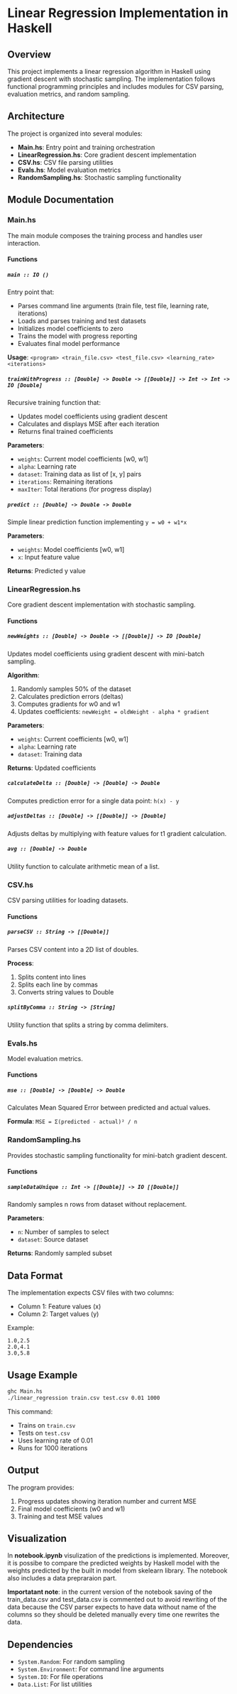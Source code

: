 # Linear Regression Implementation in Haskell

## Overview

This project implements a linear regression algorithm in Haskell using gradient descent with stochastic sampling. The implementation follows functional programming principles and includes modules for CSV parsing, evaluation metrics, and random sampling.

## Architecture

The project is organized into several modules:

- **Main.hs**: Entry point and training orchestration
- **LinearRegression.hs**: Core gradient descent implementation
- **CSV.hs**: CSV file parsing utilities
- **Evals.hs**: Model evaluation metrics
- **RandomSampling.hs**: Stochastic sampling functionality

## Module Documentation

### Main.hs

The main module composes the training process and handles user interaction.

#### Functions

##### `main :: IO ()`
Entry point that:
- Parses command line arguments (train file, test file, learning rate, iterations)
- Loads and parses training and test datasets
- Initializes model coefficients to zero
- Trains the model with progress reporting
- Evaluates final model performance

**Usage**: `<program> <train_file.csv> <test_file.csv> <learning_rate> <iterations>`

##### `trainWithProgress :: [Double] -> Double -> [[Double]] -> Int -> Int -> IO [Double]`
Recursive training function that:
- Updates model coefficients using gradient descent
- Calculates and displays MSE after each iteration
- Returns final trained coefficients

**Parameters**:
- `weights`: Current model coefficients [w0, w1]
- `alpha`: Learning rate
- `dataset`: Training data as list of [x, y] pairs
- `iterations`: Remaining iterations
- `maxIter`: Total iterations (for progress display)

##### `predict :: [Double] -> Double -> Double`
Simple linear prediction function implementing `y = w0 + w1*x`

**Parameters**:
- `weights`: Model coefficients [w0, w1]
- `x`: Input feature value

**Returns**: Predicted y value

### LinearRegression.hs

Core gradient descent implementation with stochastic sampling.

#### Functions

##### `newWeights :: [Double] -> Double -> [[Double]] -> IO [Double]`
Updates model coefficients using gradient descent with mini-batch sampling.

**Algorithm**:
1. Randomly samples 50% of the dataset
2. Calculates prediction errors (deltas)
3. Computes gradients for w0 and w1
4. Updates coefficients: `newWeight = oldWeight - alpha * gradient`

**Parameters**:
- `weights`: Current coefficients [w0, w1]
- `alpha`: Learning rate
- `dataset`: Training data

**Returns**: Updated coefficients

##### `calculateDelta :: [Double] -> [Double] -> Double`
Computes prediction error for a single data point: `h(x) - y`

##### `adjustDeltas :: [Double] -> [[Double]] -> [Double]`
Adjusts deltas by multiplying with feature values for t1 gradient calculation.

##### `avg :: [Double] -> Double`
Utility function to calculate arithmetic mean of a list.

### CSV.hs

CSV parsing utilities for loading datasets.

#### Functions

##### `parseCSV :: String -> [[Double]]`
Parses CSV content into a 2D list of doubles.

**Process**:
1. Splits content into lines
2. Splits each line by commas
3. Converts string values to Double

##### `splitByComma :: String -> [String]`
Utility function that splits a string by comma delimiters.

### Evals.hs

Model evaluation metrics.

#### Functions

##### `mse :: [Double] -> [Double] -> Double`
Calculates Mean Squared Error between predicted and actual values.

**Formula**: `MSE = Σ(predicted - actual)² / n`

### RandomSampling.hs

Provides stochastic sampling functionality for mini-batch gradient descent.

#### Functions

##### `sampleDataUnique :: Int -> [[Double]] -> IO [[Double]]`
Randomly samples n rows from dataset without replacement.

**Parameters**:
- `n`: Number of samples to select
- `dataset`: Source dataset

**Returns**: Randomly sampled subset



## Data Format

The implementation expects CSV files with two columns:
- Column 1: Feature values (x)
- Column 2: Target values (y)

Example:
```csv
1.0,2.5
2.0,4.1
3.0,5.8
```

## Usage Example

```bash
ghc Main.hs
./linear_regression train.csv test.csv 0.01 1000
```

This command:
- Trains on `train.csv`
- Tests on `test.csv`
- Uses learning rate of 0.01
- Runs for 1000 iterations

## Output

The program provides:
1. Progress updates showing iteration number and current MSE
2. Final model coefficients (w0 and w1)
3. Training and test MSE values

## Visualization

In **notebook.ipynb** visulization of the predictions is implemented. Moreover, it is possibe to compare the predicted weights by Haskell model with the weights predicted by the built in model from skelearn library.
The notebook also includes a data prepraraion part. 

**Importatant note**: in the current version of the notebook saving of the train_data.csv and test_data.csv is commented out to avoid rewriting of the data because the CSV parser expects to have data without name of the columns so they should be deleted manually every time one rewrites the data. 

## Dependencies

- `System.Random`: For random sampling
- `System.Environment`: For command line arguments
- `System.IO`: For file operations
- `Data.List`: For list utilities

